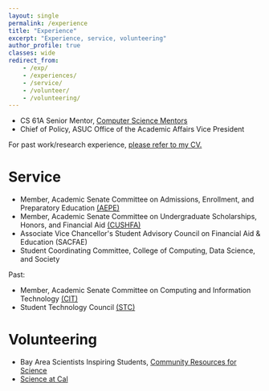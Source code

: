 ```yaml
---
layout: single
permalink: /experience
title: "Experience"
excerpt: "Experience, service, volunteering"
author_profile: true
classes: wide
redirect_from:
    - /exp/
    - /experiences/
    - /service/
    - /volunteer/
    - /volunteering/
---
```

* CS 61A Senior Mentor, [Computer Science Mentors](https://csmentors.berkeley.edu/)
* Chief of Policy, ASUC Office of the Academic Affairs Vice President

For past work/research experience, [please refer to my CV.](/cv)


# Service
* Member, Academic Senate Committee on Admissions, Enrollment, and Preparatory Education [(AEPE)](https://academic-senate.berkeley.edu/committees/aepe)
* Member, Academic Senate Committee on Undergraduate Scholarships, Honors, and Financial Aid [(CUSHFA)](https://academic-senate.berkeley.edu/committees/cushfa)
* Associate Vice Chancellor's Student Advisory Council on Financial Aid & Education (SACFAE)
* Student Coordinating Committee, College of Computing, Data Science, and Society

Past:
* Member, Academic Senate Committee on Computing and Information Technology [(CIT)](https://academic-senate.berkeley.edu/committees/cit)
* Student Technology Council [(STC)](https://stc.berkeley.edu/home)

# Volunteering
* Bay Area Scientists Inspiring Students, [Community Resources for Science](https://crscience.org)
* [Science at Cal](https://scienceatcal.berkeley.edu)